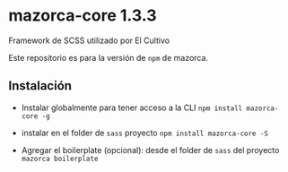# mazorca-core 1.3.3

Framework de SCSS utilizado por El Cultivo

Este repositorio es para la versión de `npm` de mazorca.

## Instalación

* Instalar globalmente para tener acceso a la CLI
`npm install mazorca-core -g`

* instalar en el folder de `sass` proyecto
`npm install mazorca-core -S`

* Agregar el boilerplate (opcional): desde el folder de `sass` del proyecto
`mazorca boilerplate`
